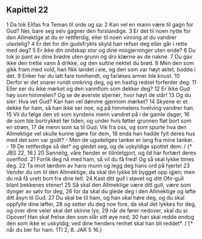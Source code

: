 ## Kapittel 22

1 Da tok Elifas fra Teman til orde og sa:
2 Kan vel en mann være til gagn for Gud? Nei, bare seg selv gagner den forstandige.
3 Er det til noen nytte for den Allmektige at du er rettferdig, eller til noen vinning at du vandrer ulastelig?
4 Er det for din gudsfrykts skyld han refser deg eller går i rette med deg?
5 Er ikke din ondskap stor og dine misgjerninger uten ende?
6 Du tok jo pant av dine brødre uten grunn og dro klærne av de nakne.
7 Du gav ikke den trette vann å drikke, og den sultne nektet du brød.
8 Men den som gikk fram med vold, han fikk landet i eie, og den som var høyt aktet, bodde i det.
9 Enker har du latt fare tomhendt, og farløses armer ble knust.
10 Derfor er det snarer rundt omkring deg, og en hastig redsel forferder deg.
11 Eller ser du ikke mørket og den vannflom som dekker deg?
12 Er ikke Gud høy som himmelen? Og se de øverste stjerner, hvor høyt de står!
13 Og du sier: Hva vet Gud? Kan han vel dømme gjennom mørket?
14 Skyene er et dekke for ham, så han ikke ser noe, og på himmelens hvelving vandrer han.
15 Vil du følge den sti som syndens menn vandret på i de gamle dager,
16 de som ble bortrykket før tiden, og under hvis føtter grunnen fløt bort som en strøm,
17 de menn som sa til Gud: Vik fra oss, og som spurte hva den Allmektige vel skulle kunne gjøre for dem,
18 enda han hadde fylt deres hus med det som var godt? - Men de ugudeliges tanker er lang fra mine tanker. -
19 De rettferdige så det* og gledet seg, og de uskyldige spottet dem: / {* JBS 22, 16.}
20 Sannelig, våre fiender er tilintetgjort, og ild har fortært deres overflod.
21 Forlik deg nå med ham, så vil du få fred! Og så skal lykke times deg.
22 Ta imot lærdom av hans munn og legg deg hans ord på hjerte!
23 Vender du om til den Allmektige, da skal din lykke bli bygget opp igjen; men du må få urett bort fra dine telt.
24 Kast ditt gull i støvet og ditt Ofir-gull blant bekkenes stener!
25 Så skal den Allmektige være ditt gull, være som dynger av sølv for deg,
26 for da skal du glede deg i den Allmektige og løfte ditt åsyn til Gud.
27 Du skal be til ham, og han skal høre deg, og du skal oppfylle dine løfter,
28 og setter du deg noe fore, da skal det lykkes for deg, og over dine veier skal det skinne lys;
29 når de fører nedover, skal du si: Opover! Han skal frelse den som slår sitt øye ned;
30 han skal redde endog den som ikke er uskyldig; ved dine henders renhet skal han bli reddet*. / {* når du ber for ham. 1TI 2, 8. JAK 5 16.}
